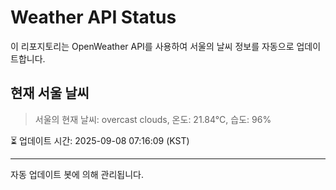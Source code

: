 
# Weather API Status

이 리포지토리는 OpenWeather API를 사용하여 서울의 날씨 정보를 자동으로 업데이트합니다.

## 현재 서울 날씨
> 서울의 현재 날씨: overcast clouds, 온도: 21.84°C, 습도: 96%

⏳ 업데이트 시간: 2025-09-08 07:16:09 (KST)

---
자동 업데이트 봇에 의해 관리됩니다.
